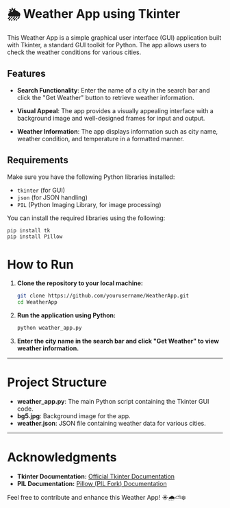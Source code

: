 # 🌦️ Weather App using Tkinter

This Weather App is a simple graphical user interface (GUI) application built with Tkinter, a standard GUI toolkit for Python. The app allows users to check the weather conditions for various cities.

## Features

- **Search Functionality**: Enter the name of a city in the search bar and click the "Get Weather" button to retrieve weather information.

- **Visual Appeal**: The app provides a visually appealing interface with a background image and well-designed frames for input and output.

- **Weather Information**: The app displays information such as city name, weather condition, and temperature in a formatted manner.

## Requirements

Make sure you have the following Python libraries installed:

- `tkinter` (for GUI)
- `json` (for JSON handling)
- `PIL` (Python Imaging Library, for image processing)

You can install the required libraries using the following:

```bash
pip install tk
pip install Pillow
```

# How to Run

1. **Clone the repository to your local machine:**

   ```bash
   git clone https://github.com/yourusername/WeatherApp.git
   cd WeatherApp
   ```

2. **Run the application using Python:**

   ```bash
   python weather_app.py
   ```

3. **Enter the city name in the search bar and click "Get Weather" to view weather information.**

---

# Project Structure

- **weather_app.py**: The main Python script containing the Tkinter GUI code.
- **bg5.jpg**: Background image for the app.
- **weather.json**: JSON file containing weather data for various cities.

---

# Acknowledgments

- **Tkinter Documentation:** [Official Tkinter Documentation](https://docs.python.org/3/library/tkinter.html)
- **PIL Documentation:** [Pillow (PIL Fork) Documentation](https://pillow.readthedocs.io/en/stable/)

Feel free to contribute and enhance this Weather App! ☀️🌧️⛅️❄️

```

```
